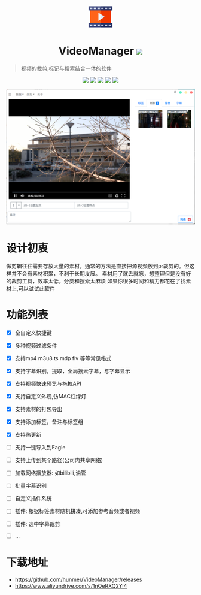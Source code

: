 <p align="center">
  <img src="/favicon.png">
</p>
<h1 align="center">VideoManager  <img src="https://img.shields.io/github/release/hunmer/VideoManager.svg?style=flat"></h1>

>视频的裁剪,标记与搜索结合一体的软件

<p align="center">
  <img src="https://img.shields.io/github/forks/hunmer/VideoManager">
  <img src="https://img.shields.io/github/stars/hunmer/VideoManager?color=success">
  <img src="https://img.shields.io/github/downloads/hunmer/videoManager/total">
  <img src="https://img.shields.io/badge/platform-win--32%20win--64-red">
  <img src="https://badges.gitter.im/VideoManager-hunmer/community.svg">	
</p>

<p align="center">
  <img src="/screenshots/Snipaste_2022-05-03_03-12-48.png">
</p>

# 设计初衷
做剪辑往往需要存放大量的素材，通常的方法是直接把源视频放到pr裁剪的。但这样并不会有素材积累，不利于长期发展。
素材用了就丢就忘，想整理但是没有好的裁剪工具，效率太低。分类和搜索太麻烦
如果你很多时间和精力都花在了找素材上,可以试试此软件

# 功能列表
- [x] 全自定义快捷键
- [x] 多种视频过滤条件
- [x] 支持mp4 m3u8 ts mdp flv 等等常见格式
- [x] 支持字幕识别，提取，全局搜索字幕，与字幕显示
- [x] 支持视频快速预览与拖拽API
- [x] 支持自定义外观,仿MAC红绿灯
- [x] 支持素材的打包导出
- [x] 支持添加标签，备注与标签组
- [x] 支持热更新
- [ ] 支持一键导入到Eagle
- [ ] 支持上传到某个路径(公司内共享网络)
- [ ] 加载网络播放器: 如bilibili,油管
- [ ] 批量字幕识别
- [ ] 自定义插件系统
- [ ] 插件: 根据标签素材随机拼凑,可添加参考音频或者视频
- [ ] 插件: 选中字幕裁剪
- [ ] ...
	

# 下载地址
- https://github.com/hunmer/VideoManager/releases
- https://www.aliyundrive.com/s/1nQeRXQ2Yi4

